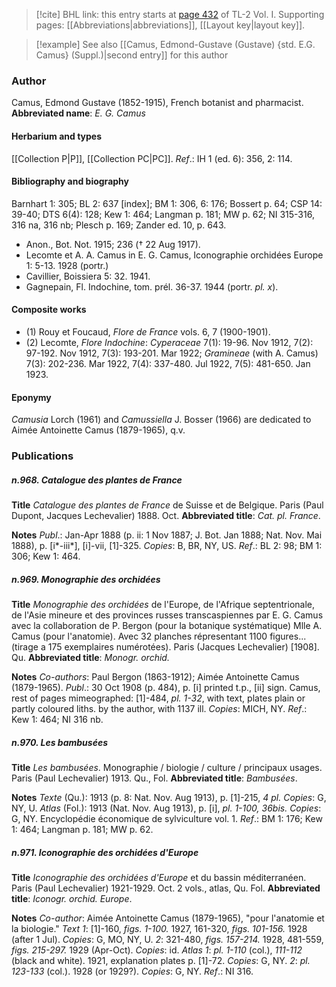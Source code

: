 > [!cite] BHL link: this entry starts at [page 432](https://www.biodiversitylibrary.org/page/33120563) of TL-2 Vol. I.
> Supporting pages: [[Abbreviations|abbreviations]], [[Layout key|layout key]].

> [!example] See also [[Camus, Edmond-Gustave (Gustave) {std. E.G. Camus} (Suppl.)|second entry]] for this author

### Author

Camus, Edmond Gustave (1852-1915), French botanist and pharmacist. 
**Abbreviated name**: *E. G. Camus*

#### Herbarium and types

[[Collection P|P]], [[Collection PC|PC]].
*Ref*.: IH 1 (ed. 6): 356, 2: 114.

#### Bibliography and biography

Barnhart 1: 305; BL 2: 637 \[index\]; BM 1: 306, 6: 176; Bossert p. 64; CSP 14: 39-40; DTS 6(4): 128; Kew 1: 464; Langman p. 181; MW p. 62; NI 315-316, 316 na, 316 nb; Plesch p. 169; Zander ed. 10, p. 643.
- Anon., Bot. Not. 1915; 236 († 22 Aug 1917).
- Lecomte et A. A. Camus in E. G. Camus, Iconographie orchidées Europe 1: 5-13. 1928 (portr.)
- Cavillier, Boissiera 5: 32. 1941.
- Gagnepain, Fl. Indochine, tom. prél. 36-37. 1944 (portr. *pl. x*).

#### Composite works

- (1) Rouy et Foucaud, *Flore de France* vols. 6, 7 (1900-1901).
- (2) Lecomte, *Flore Indochine*: *Cyperaceae* 7(1): 19-96. Nov 1912, 7(2): 97-192. Nov 1912, 7(3): 193-201. Mar 1922; *Gramineae* (with A. Camus) 7(3): 202-236. Mar 1922, 7(4): 337-480. Jul 1922, 7(5): 481-650. Jan 1923.

#### Eponymy

*Camusia* Lorch (1961) and *Camussiella* J. Bosser (1966) are dedicated to Aimée Antoinette Camus (1879-1965), q.v.

### Publications

##### n.968. Catalogue des plantes de France

**Title**
*Catalogue des plantes de France* de Suisse et de Belgique. Paris (Paul Dupont, Jacques Lechevalier) 1888. Oct.
**Abbreviated title**: *Cat. pl. France*.

**Notes**
*Publ*.: Jan-Apr 1888 (p. ii: 1 Nov 1887; J. Bot. Jan 1888; Nat. Nov. Mai 1888), p. \[i\*-iii\*\], \[i\]-vii, \[1\]-325. *Copies*: B, BR, NY, US.
*Ref*.: BL 2: 98; BM 1: 306; Kew 1: 464.

##### n.969. Monographie des orchidées

**Title**
*Monographie des orchidées* de l'Europe, de l'Afrique septentrionale, de l'Asie mineure et des provinces russes transcaspiennes par E. G. Camus avec la collaboration de P. Bergon (pour la botanique systématique) Mlle A. Camus (pour l'anatomie). Avec 32 planches répresentant 1100 figures... (tirage a 175 exemplaires numérotées). Paris (Jacques Lechevalier) \[1908\]. Qu.
**Abbreviated title**: *Monogr. orchid.*

**Notes**
*Co-authors*: Paul Bergon (1863-1912); Aimée Antoinette Camus (1879-1965).
*Publ*.: 30 Oct 1908 (p. 484), p. \[i\] printed t.p., \[ii\] sign. Camus, rest of pages mimeographed: \[1\]-484, *pl. 1-32*, with text, plates plain or partly coloured liths. by the author, with 1137 ill. *Copies*: MICH, NY.
*Ref*.: Kew 1: 464; NI 316 nb.

##### n.970. Les bambusées

**Title**
*Les bambusées*. Monographie / biologie / culture / principaux usages. Paris (Paul Lechevalier) 1913. Qu., Fol.
**Abbreviated title**: *Bambusées*.

**Notes**
*Texte* (Qu.): 1913 (p. 8: Nat. Nov. Aug 1913), p. \[1\]-215, *4 pl. Copies*: G, NY, U.
*Atlas* (Fol.): 1913 (Nat. Nov. Aug 1913), p. \[i\], *pl. 1-100, 36bis. Copies*: G, NY.
Encyclopédie économique de sylviculture vol. 1.
*Ref*.: BM 1: 176; Kew 1: 464; Langman p. 181; MW p. 62.

##### n.971. Iconographie des orchidées d'Europe

**Title**
*Iconographie des orchidées d'Europe* et du bassin méditerranéen. Paris (Paul Lechevalier) 1921-1929. Oct. 2 vols., atlas, Qu. Fol.
**Abbreviated title**: *Iconogr. orchid. Europe*.

**Notes**
*Co-author*: Aimée Antoinette Camus (1879-1965), "pour l'anatomie et la biologie."
*Text 1*: \[1\]-160, *figs. 1-100.* 1927, 161-320, *figs. 101-156.* 1928 (after 1 Jul). *Copies*: G, MO, NY, U.
*2*: 321-480, *figs. 157-214.* 1928, 481-559, *figs. 215-297.* 1929 (Apr-Oct). *Copies*: id.
*Atlas 1*: *pl. 1-110* (col.), *111-112* (black and white). 1921, explanation plates p. \[1\]-72.
*Copies*: G, NY.
*2*: *pl. 123-133* (col.). 1928 (or 1929?). *Copies*: G, NY.
*Ref*.: NI 316.

